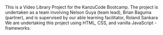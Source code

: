 This is a Video Library Project for the KanzuCode Bootcamp. The project is undertaken as a team involving Nelson Guya (team lead), Brian Baguma (partner), and is supervised by our able learning facilitator, Roland Sankara
We are undertaking this project using HTML, CSS, and vanilla JavaScript - frameworks. 